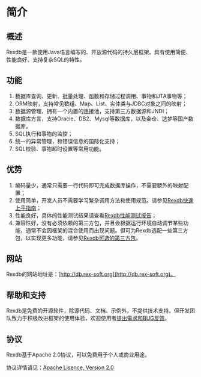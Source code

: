 # 简介 #
## 概述 ##
Rexdb是一款使用Java语言编写的、开放源代码的持久层框架。具有使用简便、性能良好、支持复杂SQL的特性。

## 功能 ##

1. 数据库查询、更新、批量处理、函数和存储过程调用、事物和JTA事物等；
2. ORM映射，支持常见数组、Map、List、实体类与JDBC对象之间的映射；
3. 数据源管理，拥有一个内置的连接池，支持第三方数据源和JNDI；
4. 数据库方言，支持Oracle、DB2、Mysql等数据库，以及金仓、达梦等国产数据库。
5. SQL执行和事物的监控；
6. 统一的异常管理，和错误信息的国际化支持；
7. SQL校验、事物超时设置等常用功能。


## 优势 ##

1. 编码量少，通常只需要一行代码即可完成数据库操作，不需要额外的映射配置；
1. 使用简单，开发人员不需要学习繁杂调用方法和使用规范。请参见[Rexdb快速上手指南](http://#)；
4. 性能良好，具体的性能测试结果请查看[Rexdb性能测试报告](http://#)；
5. 兼容性好，没有必须依赖的第三方包，并且会根据运行环境自动调节某些功能，通常不会因框架的混合使用而出现问题。但可为Rexdb选配一些第三方包，以实现更多功能，请参见[Rexdb可选的第三方包](http://#)。

## 网站 ##

Rexdb的网站地址是：[http://db.rex-soft.org](http://db.rex-soft.org)。

## 帮助和支持 ##

Rexdb是免费的开源软件，除源代码、文档、示例外，不提供技术支持。但开发团队致力于积极改进框架的使用体验，欢迎使用者[提出需求和BUG反馈](http://#)。

## 协议 ##

Rexdb基于Apache 2.0协议，可以免费用于个人或商业用途。

协议详情请见：[Apache Lisence, Version 2.0](http://www.apache.org/licenses/LICENSE-2.0.html)